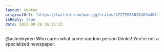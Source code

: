 ```yaml
---
layout: status
originalUrl: 'https://twitter.com/marcgg/status/372755760104894464'
isReply: true
date: 2013-08-28 16:21:13
---
```


@ashedryden Who cares what some random person thinks! You're not a specialized newspaper.
